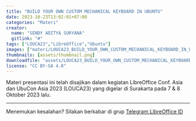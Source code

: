 ```yaml
---
title: "BUILD YOUR OWN CUSTOM MECHANICAL KEYBOARD IN UBUNTU"
date: 2023-10-23T13:02:01+07:00
categories: "Materi"
creator: 
  name: "SENDY ADITYA SURYANA"
  gitlink: "#"
tags: ["LOUCA23","LibreOffice","Ubuntu"]
images: ["materi/LOUCA23_BUILD_YOUR_OWN_CUSTOM_MECHANICAL_KEYBOARD_IN_UBUNTU_by_SENDY_ADITYA_SURYANA/thumbnail.png"]
thumbnails: [assets/thumbnail.png]
downloadfile: "assets/LOUCA23_BUILD_YOUR_OWN_CUSTOM_MECHANICAL_KEYBOARD_IN_UBUNTU_by_SENDY_ADITYA_SURYANA.zip"
license: "CC BY-SA 4.0"
---
```


Materi presentasi ini telah disajikan dalam kegiatan LibreOffice Conf. Asia dan UbuCon Asia 2023 (LOUCA23) yang digelar di Surakarta pada 7 & 8 Oktober 2023 lalu.

---
Menemukan kesalahan? Silakan berkabar di grup [Telegram LibreOffice ID](https://t.me/LibreOfficeID)

